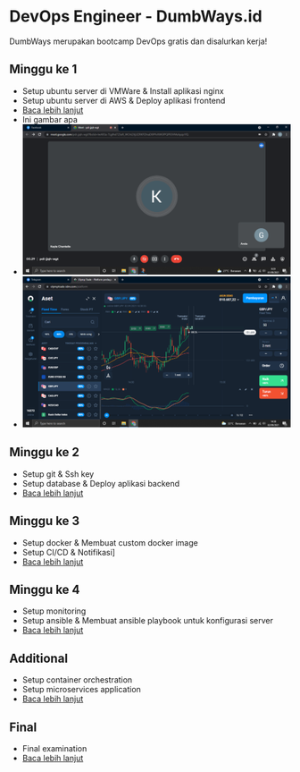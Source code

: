 # DevOps Engineer - DumbWays.id
DumbWays merupakan bootcamp DevOps gratis dan disalurkan kerja!

## Minggu ke 1
- Setup ubuntu server di VMWare & Install aplikasi nginx
- Setup ubuntu server di AWS & Deploy aplikasi frontend
- [Baca lebih lanjut](week-1/README.md)
- Ini gambar apa
- ![Gambar](week-1/assets/Screenshot%20(1).png)
- ![Gambar](week-1/assets/Screenshot%20(10).png)

## Minggu ke 2
- Setup git & Ssh key
- Setup database & Deploy aplikasi backend
- [Baca lebih lanjut](week-2/README.md)

## Minggu ke 3
- Setup docker & Membuat custom docker image
- Setup CI/CD & Notifikasi]
- [Baca lebih lanjut](week-3/README.md)

## Minggu ke 4
- Setup monitoring
- Setup ansible & Membuat ansible playbook untuk konfigurasi server
- [Baca lebih lanjut](week-4/README.md)

## Additional
- Setup container orchestration
- Setup microservices application
- [Baca lebih lanjut](week-1/README.md)

## Final
- Final examination
- [Baca lebih lanjut](final/README.md)